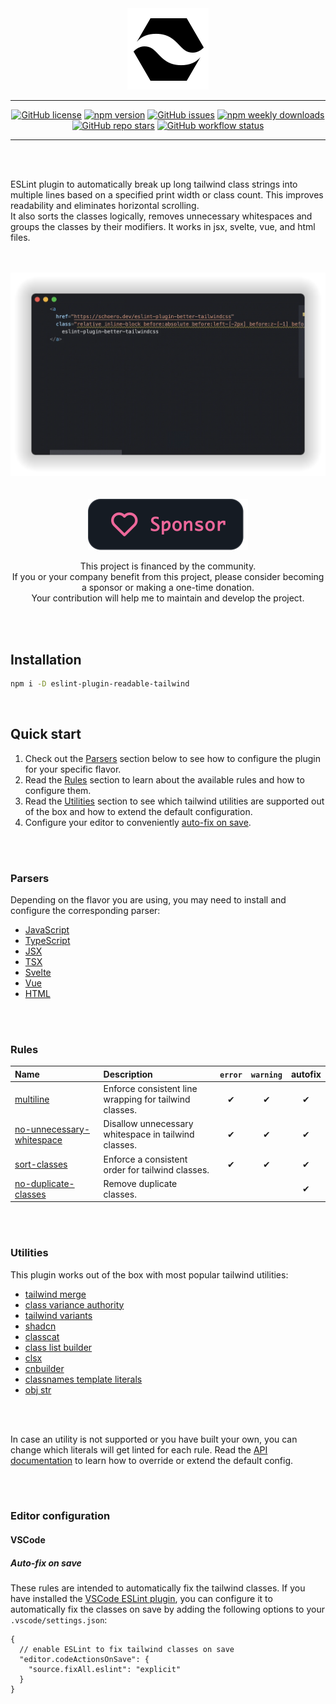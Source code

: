 <div align="center">
  <picture>
    <source media="(prefers-color-scheme: dark)" srcset="./assets/eslint-plugin-readable-tailwind-logo-dark.svg">
    <source media="(prefers-color-scheme: light)" srcset="./assets/eslint-plugin-readable-tailwind-logo-light.svg">
    <img alt="eslint-plugin-readable-tailwind logo" src="./assets/eslint-plugin-readable-tailwind-logo.svg">
  </picture>
</div>

---

<div align="center">

  [![GitHub license](https://img.shields.io/github/license/schoero/eslint-plugin-readable-tailwind?style=flat-square&labelColor=454c5c&color=00AD51)](https://github.com/schoero/eslint-plugin-readable-tailwind/blob/main/LICENSE)
  [![npm version](https://img.shields.io/npm/v/eslint-plugin-readable-tailwind?style=flat-square&labelColor=454c5c&color=00AD51)](https://www.npmjs.com/package/eslint-plugin-readable-tailwind?activeTab=versions)
  [![GitHub issues](https://img.shields.io/github/issues/schoero/eslint-plugin-readable-tailwind?style=flat-square&labelColor=454c5c&color=00AD51)](https://github.com/schoero/eslint-plugin-readable-tailwind/issues)
  [![npm weekly downloads](https://img.shields.io/npm/dw/eslint-plugin-readable-tailwind?style=flat-square&labelColor=454c5c&color=00AD51)](https://www.npmjs.com/package/eslint-plugin-readable-tailwind?activeTab=readme)
  [![GitHub repo stars](https://img.shields.io/github/stars/schoero/eslint-plugin-readable-tailwind?style=flat-square&labelColor=454c5c&color=00AD51)](https://github.com/schoero/eslint-plugin-readable-tailwind/stargazers)
  [![GitHub workflow status](https://img.shields.io/github/actions/workflow/status/schoero/eslint-plugin-readable-tailwind/ci.yml?event=push&style=flat-square&labelColor=454c5c&color=00AD51)](https://github.com/schoero/eslint-plugin-readable-tailwind/actions?query=workflow%3ACI)

</div>

---

<br/>
<br/>

ESLint plugin to automatically break up long tailwind class strings into multiple lines based on a specified print width or class count. This improves readability and eliminates horizontal scrolling.  
It also sorts the classes logically, removes unnecessary whitespaces and groups the classes by their modifiers. It works in jsx, svelte, vue, and html files.

<br/>
<br/>

<div align="center">
  <img alt="eslint-plugin-readable-tailwind example" width="640px" src="./assets/eslint-plugin-readable-tailwind-demo.webp">
</div>

<br/>
<br/>

<div align="center">

  <a href="https://github.com/sponsors/schoero">
    <picture>
      <source media="(prefers-color-scheme: dark)" srcset="./assets/sponsor-dark.svg">
      <source media="(prefers-color-scheme: light)" srcset="./assets/sponsor-light.svg">
      <img alt="eslint-plugin-readable-tailwind logo" src="./assets/sponsor-dark.svg">
    </picture>
  </a>
  
  This project is financed by the community.  
  If you or your company benefit from this project, please consider becoming a sponsor or making a one-time donation.  
  Your contribution will help me to maintain and develop the project.

</div>

<br/>
<br/>

## Installation

```sh
npm i -D eslint-plugin-readable-tailwind
```

<br/>

## Quick start

1. Check out the [Parsers](#parsers) section below to see how to configure the plugin for your specific flavor.
1. Read the [Rules](#rules) section to learn about the available rules and how to configure them.
1. Read the [Utilities](#utilities) section to see which tailwind utilities are supported out of the box and how to extend the default configuration.
1. Configure your editor to conveniently [auto-fix on save](#auto-fix-on-save).

<br/>
<br/>

### Parsers

Depending on the flavor you are using, you may need to install and configure the corresponding parser:

- [JavaScript](docs/parsers/javascript.md)
- [TypeScript](docs/parsers/typescript.md)
- [JSX](docs/parsers/jsx.md)
- [TSX](docs/parsers/tsx.md)
- [Svelte](docs/parsers/svelte.md)
- [Vue](docs/parsers/vue.md)
- [HTML](docs/parsers/html.md)

<br/>
<br/>

### Rules

| Name | Description | `error` | `warning` | autofix |
| :--- | :--- | :---: | :---: | :---: |
| [multiline](docs/rules/multiline.md) | Enforce consistent line wrapping for tailwind classes. | ✔ | ✔ | ✔ |
| [no-unnecessary-whitespace](docs/rules/no-unnecessary-whitespace.md) | Disallow unnecessary whitespace in tailwind classes. | ✔ | ✔ | ✔ |
| [sort-classes](docs/rules/sort-classes.md) | Enforce a consistent order for tailwind classes. | ✔ | ✔ | ✔ |
| [no-duplicate-classes](docs/rules/no-duplicate-classes.md) | Remove duplicate classes. |   |   | ✔ |

<br/>
<br/>

### Utilities

This plugin works out of the box with most popular tailwind utilities:

- [tailwind merge](https://github.com/dcastil/tailwind-merge)
- [class variance authority](https://github.com/joe-bell/cva)
- [tailwind variants](https://github.com/nextui-org/tailwind-variants?tab=readme-ov-file)
- [shadcn](https://ui.shadcn.com/docs/installation/manual)
- [classcat](https://github.com/jorgebucaran/classcat)
- [class list builder](https://github.com/crswll/clb)
- [clsx](https://github.com/lukeed/clsx)
- [cnbuilder](https://github.com/xobotyi/cnbuilder)
- [classnames template literals](https://github.com/netlify/classnames-template-literals)
- [obj str](https://github.com/lukeed/obj-str)

<br/>
<br/>

In case an utility is not supported or you have built your own, you can change which literals will get linted for each rule.
Read the [API documentation](./docs/api/defaults.md) to learn how to override or extend the default config.

<br/>
<br/>

### Editor configuration

#### VSCode

##### Auto-fix on save

These rules are intended to automatically fix the tailwind classes. If you have installed the [VSCode ESLint plugin](https://marketplace.visualstudio.com/items?itemName=dbaeumer.vscode-eslint), you can configure it to automatically fix the classes on save by adding the following options to your `.vscode/settings.json`:

```jsonc
{
  // enable ESLint to fix tailwind classes on save
  "editor.codeActionsOnSave": {
    "source.fixAll.eslint": "explicit"
  }
}
```

<br/>
<br/>
